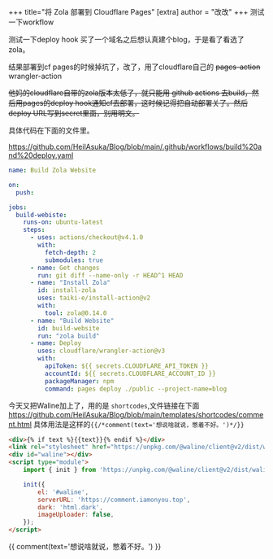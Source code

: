 +++
title="将 Zola 部署到 Cloudflare Pages"
[extra]
author = "改改"
+++
测试一下workflow

测试一下deploy hook
买了一个域名之后想认真建个blog，于是看了看选了zola。

结果部署到cf pages的时候掉坑了，改了，用了cloudflare自己的 ~~pages-action~~ wrangler-action

~~他妈的cloudflare自带的zola版本太低了，就只能用 github actions 去build，然后用pages的deploy hook通知cf去部署，这时候记得把自动部署关了。然后deploy URL写到secret里面，别用明文。~~

具体代码在下面的文件里。


<https://github.com/HeilAsuka/Blog/blob/main/.github/workflows/build%20and%20deploy.yaml>

```YAML
name: Build Zola Website

on:
  push:

jobs:
  build-webiste:
    runs-on: ubuntu-latest
    steps:
      - uses: actions/checkout@v4.1.0
        with:
          fetch-depth: 2
          submodules: true
      - name: Get changes
        run: git diff --name-only -r HEAD^1 HEAD
      - name: "Install Zola"
        id: install-zola
        uses: taiki-e/install-action@v2
        with:
          tool: zola@0.14.0
      - name: "Build Website"
        id: build-website
        run: "zola build"
      - name: Deploy
        uses: cloudflare/wrangler-action@v3
        with:
          apiToken: ${{ secrets.CLOUDFLARE_API_TOKEN }}
          accountId: ${{ secrets.CLOUDFLARE_ACCOUNT_ID }}
          packageManager: npm
          command: pages deploy ./public --project-name=blog
```

今天又把Waline加上了，用的是 `shortcodes`,文件链接在下面
<https://github.com/HeilAsuka/Blog/blob/main/templates/shortcodes/comment.html>
具体用法是这样的`{{/*comment(text='想说啥就说，憋着不好。')*/}}`

```HTML
<div>{% if text %}{{text}}{% endif %}</div>
<link rel="stylesheet" href="https://unpkg.com/@waline/client@v2/dist/waline.css" />
<div id="waline"></div>
<script type="module">
    import { init } from 'https://unpkg.com/@waline/client@v2/dist/waline.mjs';

    init({
        el: '#waline',
        serverURL: 'https://comment.iamonyou.top',
        dark: 'html.dark',
        imageUploader: false,
    });
</script>
```

{{ comment(text='想说啥就说，憋着不好。') }}

